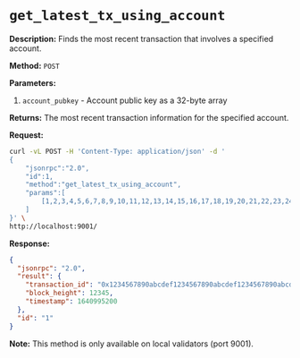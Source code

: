 # `get_latest_tx_using_account`

**Description:** Finds the most recent transaction that involves a specified account.

**Method:** `POST`

**Parameters:**
1. `account_pubkey` - Account public key as a 32-byte array

**Returns:** The most recent transaction information for the specified account.

**Request:**
```bash
curl -vL POST -H 'Content-Type: application/json' -d '
{
    "jsonrpc":"2.0",
    "id":1,
    "method":"get_latest_tx_using_account",
    "params":[
        [1,2,3,4,5,6,7,8,9,10,11,12,13,14,15,16,17,18,19,20,21,22,23,24,25,26,27,28,29,30,31,32]
    ]
}' \
http://localhost:9001/
```

**Response:**
```json
{
  "jsonrpc": "2.0",
  "result": {
    "transaction_id": "0x1234567890abcdef1234567890abcdef1234567890abcdef1234567890abcdef",
    "block_height": 12345,
    "timestamp": 1640995200
  },
  "id": "1"
}
```

**Note:** This method is only available on local validators (port 9001).
